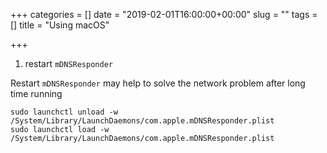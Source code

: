 +++
categories = []
date = "2019-02-01T16:00:00+00:00"
slug = ""
tags = []
title = "Using macOS"

+++
1. restart `mDNSResponder`

Restart `mDNSResponder` may help to solve the network problem after long time running

```
sudo launchctl unload -w /System/Library/LaunchDaemons/com.apple.mDNSResponder.plist
sudo launchctl load -w /System/Library/LaunchDaemons/com.apple.mDNSResponder.plist
```
